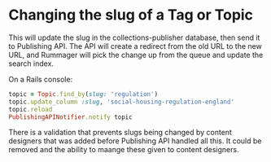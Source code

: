 # Changing the slug of a Tag or Topic

This will update the slug in the collections-publisher database,
then send it to Publishing API. The API will create a redirect
from the old URL to the new URL, and Rummager will pick the change
up from the queue and update the search index.

On a Rails console:

```ruby
topic = Topic.find_by(slug: 'regulation')
topic.update_column :slug, 'social-housing-regulation-england'
topic.reload
PublishingAPINotifier.notify topic
```

There is a validation that prevents slugs being changed by content
designers that was added before Publishing API handled all this. It
could be removed and the ability to maange these given to content
designers.
